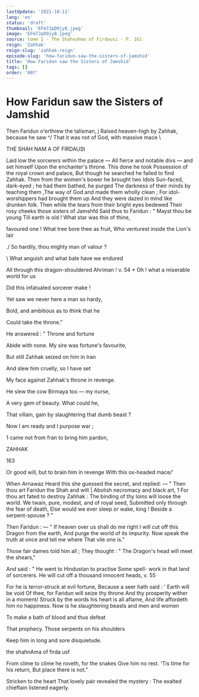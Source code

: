 ```yaml
---
lastUpdate: '2021-10-11'
lang: 'en'
status: 'draft'
thumbnail: 'EFm7JpD9jy8.jpeg'
image: 'EFm7JpD9jy8.jpeg'
source: tome I - The Shahnahma of Firdausi - P. 161
reign: 'Zahhak'
reign-slug: 'zahhak-reign'
episode-slug: 'how-faridun-saw-the-sisters-of-jamshid'
title: 'How Faridun saw the Sisters of Jamshid'
tags: []
order: '007'
---
```


<!-- LTeX: language=en -->

# How Faridun saw the Sisters of Jamshid

Then Faridun o'erthrew the talisman, j
Raised heaven-high by Zahhak, because he saw ^/
That it was not of God, with massive mace \

THE SHAH NAM A OF FIRDAUSt

Laid low the sorcerers within the palace —
All fierce and notable divs — and set himself
Upon the enchanter's throne. This done he took
Possession of the royal crown and palace,
But though he searched he failed to find Zahhak.
Then from the women's bower he brought two Idols
Sun-faced, dark-eyed ; he had them bathed, he purged
The darkness of their minds by teaching them
,The way of God and made them wholly clean ;
For idol-worshippers had brought them up
And they were dazed in mind like drunken folk.
Then while the tears from their bright eyes bedewed
Their rosy cheeks those sisters of Jamshfd
Said thus to Faridun : " Mayst thou be young
Till earth is old ! What star was this of thine,

favoured one ! What tree bore thee as fruit,
Who venturest inside the Lion's lair

./ So hardily, thou mighty man of valour ?

\ What anguish and what bale have we endured

All through this dragon-shouldered Ahriman !
v. 54 \* Oh ! what a miserable world for us

Did this infatuated sorcerer make !

Yet saw we never here a man so hardy,

Bold, and ambitious as to think that he

Could take the throne."

He answered : " Throne and fortune

Abide with none. My sire was fortune's favourite,

But still Zahhak seized on him in Iran

And slew him cruelly, so I have set

My face against Zahhak's throne in revenge.

He slew the cow Birmaya too — my nurse,

A very gem of beauty. What could he,

That villain, gain by slaughtering that dumb beast ?

Now I am ready and I purpose war ;

1 came not from fran to bring him pardon,

ZAHHAK

163

Or good will, but to brain him in revenge
With this ox-headed mace/'

When Arnawaz
Heard this she guessed the secret, and replied: —
" Then thou art Faridun the Shah and wilt |
Abolish necromacy and black art, 1
For thou art fated to destroy Zahhak :
The binding of thy loins will loose the world.
We twain, pure, modest, and of royal seed,
Submitted only through the fear of death,
Else would we ever sleep or wake, king !
Beside a serpent-spouse ? "

Then Faridun : —
" If heaven over us shall do me right
I will cut off this Dragon from the earth,
And purge the world of its impurity.
Now speak the truth at once and tell me where
That vile one is."

Those fair dames told him all ;
They thought : " The Dragon's head will meet the
shears,"

And said : " He went to Hindustan to practise
Some spell- work in that land of sorcerers.
He will cut off a thousand innocent heads, v. 55

For he is terror-struck at evil fortune,
Because a seer hath said : ' Earth will be void
Of thee, for Faridun will seize thy throne
And thy prosperity wither in a moment/
Struck by the words his heart is all aflame,
And life affordeth him no happiness.
Now is he slaughtering beasts and men and
women

To make a bath of blood and thus defeat

That prophecy. Those serpents on his shoulders

Keep him in long and sore disquietude.

the shahnAma of firda usf

From clime to clime he roveth, for the snakes
Give him no rest. 'Tis time for his return,
But place there is not."

Stricken to the heart
That lovely pair revealed the mystery :
The exalted chieftain listened eagerly.
